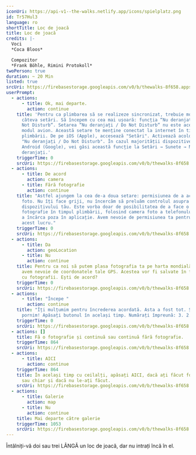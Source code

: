 ```yaml
---
iconUri: https://api-v1--the-walks.netlify.app/icons/spielplatz.png
id: Tr57Hul3
language: ro
shortTitle: Loc de joacă
title: Loc de joacă
credits: |-
  Voci
  *Coca Bloos*

  Compozitor
  *Frank Böhle, Rimini Protokoll*
twoPerson: true
duration: ~ 20 Min
listed: true
srcUri: https://firebasestorage.googleapis.com/v0/b/thewalks-8f658.appspot.com/o/mp3%2Fapi-v1%2Fro_tr57hul3%2Fwalk_10_RO_20_12.mp3?alt=media&token=b2ad6cf1-5e4b-46b7-90b5-e0d260199a88
userPrompt:
  - actions:
      - title: Ok, mai departe.
        action: continue
    title: 'Pentru ca plimbarea să se realizeze sincronizat, trebuie modificate
      câteva setări. Să începem cu cea mai ușoară: funcția “Nu deranjați / Do
      Not Disturb“. Setarea “Nu deranjați / Do Not Disturb“ nu este aceeași cu
      modul avion. Această setare te menține conectat la internet în timpul
      plimbării. De pe iOS (Apple), accesează "Setări". Activează acolo opțiunea
      "Nu deranjați / Do Not Disturb". În cazul majorității dispozitivelor
      Android (Google), vei găsi această funcție la Setări → Sunete → Nu
      deranjați.'
    triggerTime: 0
    srcUri: https://firebasestorage.googleapis.com/v0/b/thewalks-8f658.appspot.com/o/mp3%2Fapi-v1%2Fmulti_Zeubeel8_loop%20(2).mp3?alt=media&token=388fedf1-332a-435e-bbbb-5230a1f9eb52
  - actions:
      - title: De acord
        action: camera
      - title: Fără fotografie
        action: continue
    title: "Astfel ajungem la cea de-a doua setare: permisiunea de a accesa camera
      foto. Nu îți face griji, nu încercăm să preluăm controlul asupra
      dispozitivului tău. Este vorba doar de posibilitatea de a face o
      fotografie în timpul plimbării, folosind camera foto a telefonului, și de
      a încărca poza în aplicație. Avem nevoie de permisiunea ta pentru a face
      acest lucru."
    triggerTime: 0
    srcUri: https://firebasestorage.googleapis.com/v0/b/thewalks-8f658.appspot.com/o/mp3%2Fapi-v1%2Fro_tr57hul3%2Fmulti_Zeubeel8_loop%20(2).mp3?alt=media&token=1492d466-18fb-449b-af06-15265f467f54
  - actions:
      - title: Da
        action: geoLocation
      - title: Nu
        action: continue
    title: Pentru ca noi să putem plasa fotografia ta pe harta mondială The Walks,
      avem nevoie de coordonatele tale GPS. Acestea vor fi salvate în fișierul
      cu fotografii. Ești de acord?
    triggerTime: 0
    srcUri: https://firebasestorage.googleapis.com/v0/b/thewalks-8f658.appspot.com/o/mp3%2Fapi-v1%2Fro_tr57hul3%2Fmulti_Zeubeel8_loop%20(2).mp3?alt=media&token=550d48cc-c22c-4785-aa4c-eae2a7177267
  - actions:
      - title: "Începe "
        action: continue
    title: "Îți mulțumim pentru încrederea acordată. Asta a fost tot. Și acum, să
      pornim! Apăsați butonul în același timp. Numărați împreună: 3. 2. 1."
    triggerTime: 0
    srcUri: https://firebasestorage.googleapis.com/v0/b/thewalks-8f658.appspot.com/o/mp3%2Fapi-v1%2Fro_tr57hul3%2Fmulti_Zeubeel8_loop%20(2).mp3?alt=media&token=4965aa18-a5aa-41b4-b188-831b6df206df
  - actions: []
    title: Fă o fotografie și continuă sau continuă fără fotografie.
    triggerTime: 864
    srcUri: https://firebasestorage.googleapis.com/v0/b/thewalks-8f658.appspot.com/o/mp3%2Fapi-v1%2Fro_tr57hul3%2Fwalk_10_RO_LOOP_14-24min___20_12.mp3?alt=media&token=c3452a02-488d-43a2-b831-b7d6b4277b15
  - actions:
      - title: AICI
        action: continue
    triggerTime: 864
    title: În același timp cu ceilalți, apăsați AICI, dacă ați făcut fotografiile
      sau chiar și dacă nu le-ați făcut.
    srcUri: https://firebasestorage.googleapis.com/v0/b/thewalks-8f658.appspot.com/o/mp3%2Fapi-v1%2Fro_Tr57Hul3%2Fwalk_10_de_Loop1__14-50-650__08_12%20(1).mp3?alt=media&token=0b5c4e02-de62-4156-b729-5c91a3268408
  - actions:
      - title: Galerie
        action: map
      - title: Nu
        action: continue
    title: Mai departe către galerie
    triggerTime: 1053
    srcUri: https://firebasestorage.googleapis.com/v0/b/thewalks-8f658.appspot.com/o/mp3%2Fapi-v1%2Fro_tr57hul3%2Fmulti_Zeubeel8_loop%20(2).mp3?alt=media&token=e3a0c3ca-992f-4e2b-8eb1-ee2a6f547deb
---
```

Întâlniți-vă doi sau trei LÂNGĂ un loc de joacă, dar nu intrați încă în el.
